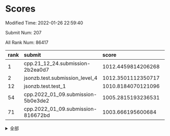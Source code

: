 # Scores

Modified Time: 2022-01-26 22:59:40

Submit Num: 207

All Rank Num: 86417

| rank |               submit               |       score        |       sigma        | pk_num |
| :--- | :--------------------------------- | :----------------- | :----------------- | :----- |
| 1    | cpp.21_12_24.submission-2b2ea0d7   | 1012.4459814206268 | 0.7957917355404263 | 1667   |
| 2    | jsonzb.test.submission_level_4     | 1012.3501112350717 | 0.8121728642615546 | 1667   |
| 12   | jsonzb.test.test_1                 | 1010.8184070121096 | 0.768074418190239  | 1665   |
| 54   | cpp.2022_01_09.submission-5b0e3de2 | 1005.2815193236531 | 0.7217602135964242 | 1671   |
| 71   | cpp.2022_01_09.submission-816672bd | 1003.666195600684  | 0.7114526996349598 | 1667   |


<details>
<summary>全部</summary>

| rank |                 submit                 |       score        |       sigma        | pk_num |
| :--- | :------------------------------------- | :----------------- | :----------------- | :----- |
| 1    | cpp.21_12_24.submission-2b2ea0d7       | 1012.4459814206268 | 0.7957917355404263 | 1667   |
| 2    | jsonzb.test.submission_level_4         | 1012.3501112350717 | 0.8121728642615546 | 1667   |
| 3    | gobigger.level_3.submission_level_3_32 | 1011.701659621691  | 0.7938761418008147 | 1665   |
| 4    | gobigger.level_3.submission_level_3_16 | 1011.5387502438879 | 0.7803789579011109 | 1665   |
| 5    | gobigger.level_3.submission_level_3_43 | 1011.4122329994447 | 0.7678466268015357 | 1669   |
| 6    | gobigger.level_3.submission_level_3_24 | 1011.3679727388369 | 0.7751628466624456 | 1674   |
| 7    | gobigger.level_3.submission_level_3_40 | 1011.3037501751503 | 0.8070390086656987 | 1672   |
| 8    | gobigger.level_3.submission_level_3_10 | 1011.0422094010299 | 0.7575820814380881 | 1669   |
| 9    | gobigger.level_3.submission_level_3_48 | 1011.0370439637949 | 0.7688900241678129 | 1668   |
| 10   | gobigger.level_3.submission_level_3_46 | 1010.9651015320231 | 0.7655417829091531 | 1663   |
| 11   | gobigger.level_3.submission_level_3_7  | 1010.8834750949684 | 0.7672987419541905 | 1667   |
| 12   | jsonzb.test.test_1                     | 1010.8184070121096 | 0.768074418190239  | 1665   |
| 13   | gobigger.level_3.submission_level_3_41 | 1010.6973530596505 | 0.7803095491036984 | 1675   |
| 14   | gobigger.level_3.submission_level_3_2  | 1010.6081858539608 | 0.7765799485034557 | 1669   |
| 15   | gobigger.level_3.submission_level_3_4  | 1010.5894220264618 | 0.7756433347251183 | 1670   |
| 16   | gobigger.level_3.submission_level_3_20 | 1010.5407980838066 | 0.7839180416330738 | 1671   |
| 17   | gobigger.level_3.submission_level_3_15 | 1010.4997221356689 | 0.7600431481019967 | 1674   |
| 18   | gobigger.level_3.submission_level_3_49 | 1010.4805635488159 | 0.7820925380075264 | 1670   |
| 19   | gobigger.level_3.submission_level_3_19 | 1010.4207180991535 | 0.7586248929657576 | 1672   |
| 20   | gobigger.level_3.submission_level_3_31 | 1010.3380954608913 | 0.7772341553156003 | 1671   |
| 21   | gobigger.level_3.submission_level_3_26 | 1010.3114328504404 | 0.7871807451318539 | 1662   |
| 22   | gobigger.level_3.submission_level_3_0  | 1010.2860651991513 | 0.7679772933923082 | 1668   |
| 23   | gobigger.level_3.submission_level_3_18 | 1010.2471452399562 | 0.7587737247298301 | 1678   |
| 24   | gobigger.level_3.submission_level_3_3  | 1010.1770550183178 | 0.7669477704922716 | 1665   |
| 25   | gobigger.level_3.submission_level_3_38 | 1010.1658979769823 | 0.7423484304013581 | 1670   |
| 26   | gobigger.level_3.submission_level_3_6  | 1010.1599633468754 | 0.7474623579286408 | 1667   |
| 27   | gobigger.level_3.submission_level_3_13 | 1010.1035925959388 | 0.7757549633210863 | 1670   |
| 28   | gobigger.level_3.submission_level_3_11 | 1010.0712703228712 | 0.7545784869721156 | 1672   |
| 29   | gobigger.level_3.submission_level_3_9  | 1010.045803303791  | 0.7668367725973169 | 1670   |
| 30   | gobigger.level_3.submission_level_3_1  | 1010.011321966965  | 0.7599615009738813 | 1670   |
| 31   | gobigger.level_3.submission_level_3_12 | 1009.973516953077  | 0.7660363253987249 | 1675   |
| 32   | gobigger.level_3.submission_level_3_35 | 1009.9120195171057 | 0.7530330104292113 | 1667   |
| 33   | gobigger.level_3.submission_level_3_47 | 1009.8933075618712 | 0.7438760990252274 | 1671   |
| 34   | gobigger.level_3.submission_level_3_29 | 1009.8637889926222 | 0.7902401929926224 | 1671   |
| 35   | gobigger.level_3.submission_level_3_22 | 1009.8150540449546 | 0.7468156201384397 | 1676   |
| 36   | gobigger.level_3.submission_level_3_27 | 1009.8057376894949 | 0.7485205419385919 | 1667   |
| 37   | gobigger.level_3.submission_level_3_5  | 1009.6421712702506 | 0.7484623003701201 | 1668   |
| 38   | gobigger.level_3.submission_level_3_14 | 1009.599591398839  | 0.7555696059023773 | 1671   |
| 39   | gobigger.level_3.submission_level_3_42 | 1009.4983884216279 | 0.7594254887709251 | 1671   |
| 40   | gobigger.level_3.submission_level_3_28 | 1009.4282435080786 | 0.7526241810686506 | 1673   |
| 41   | gobigger.level_3.submission_level_3_23 | 1009.4162640612902 | 0.7653443030034346 | 1673   |
| 42   | gobigger.level_3.submission_level_3_34 | 1009.3994510037742 | 0.7415107267142093 | 1666   |
| 43   | gobigger.level_3.submission_level_3_44 | 1009.3803218900373 | 0.7614057831416857 | 1666   |
| 44   | gobigger.level_3.submission_level_3_39 | 1009.3542346151463 | 0.7553597847546347 | 1670   |
| 45   | gobigger.level_3.submission_level_3_8  | 1009.2269484069567 | 0.7388759676433135 | 1667   |
| 46   | gobigger.level_3.submission_level_3_21 | 1009.2175363231534 | 0.7495092764213491 | 1674   |
| 47   | gobigger.level_3.submission_level_3_30 | 1009.1305222556051 | 0.7533187983031434 | 1674   |
| 48   | gobigger.level_3.submission_level_3_45 | 1009.0249730974239 | 0.7391246833365878 | 1667   |
| 49   | gobigger.level_3.submission_level_3_25 | 1008.9367211182876 | 0.7415422562570542 | 1668   |
| 50   | gobigger.level_3.submission_level_3_37 | 1008.8391365035171 | 0.7379336475146248 | 1667   |
| 51   | gobigger.level_3.submission_level_3_36 | 1008.7045776841676 | 0.7701959568636946 | 1667   |
| 52   | gobigger.level_3.submission_level_3_33 | 1008.4772658384354 | 0.736247113505458  | 1666   |
| 53   | gobigger.level_3.submission_level_3_17 | 1008.2923405971097 | 0.7375839344451268 | 1671   |
| 54   | cpp.2022_01_09.submission-5b0e3de2     | 1005.2815193236531 | 0.7217602135964242 | 1671   |
| 55   | gobigger.level_1.submission_level_1_36 | 1004.8771316422251 | 0.7322372934471221 | 1664   |
| 56   | gobigger.level_1.submission_level_1_40 | 1004.6441754855155 | 0.720480007826742  | 1673   |
| 57   | gobigger.level_1.submission_level_1_27 | 1004.4532470913018 | 0.7220182134505304 | 1668   |
| 58   | gobigger.level_1.submission_level_1_39 | 1004.3967365198538 | 0.7167146161316853 | 1675   |
| 59   | gobigger.level_1.submission_level_1_35 | 1004.3475795073439 | 0.7155355553720409 | 1667   |
| 60   | gobigger.level_1.submission_level_1_17 | 1004.3086065352621 | 0.7166771349671469 | 1668   |
| 61   | gobigger.level_1.submission_level_1_38 | 1004.1810786792103 | 0.7276200095125933 | 1670   |
| 62   | gobigger.level_1.submission_level_1_22 | 1003.9199409341929 | 0.7348003761036491 | 1672   |
| 63   | gobigger.level_1.submission_level_1_6  | 1003.869136966166  | 0.7209321029056328 | 1669   |
| 64   | gobigger.level_1.submission_level_1_9  | 1003.834478356901  | 0.7080341672020958 | 1667   |
| 65   | gobigger.level_1.submission_level_1_45 | 1003.8056430907219 | 0.7134733036341122 | 1671   |
| 66   | gobigger.level_1.submission_level_1_1  | 1003.7727128550765 | 0.722623971156073  | 1673   |
| 67   | gobigger.level_1.submission_level_1_20 | 1003.7616558611744 | 0.723896467084825  | 1670   |
| 68   | gobigger.level_1.submission_level_1_32 | 1003.7606619554634 | 0.724744150123769  | 1669   |
| 69   | gobigger.level_1.submission_level_1_7  | 1003.6681063236845 | 0.7203290716606096 | 1673   |
| 70   | gobigger.level_1.submission_level_1_25 | 1003.6664709927476 | 0.7208453409052059 | 1675   |
| 71   | cpp.2022_01_09.submission-816672bd     | 1003.666195600684  | 0.7114526996349598 | 1667   |
| 72   | gobigger.level_1.submission_level_1_4  | 1003.6024014025962 | 0.7216857845394801 | 1670   |
| 73   | gobigger.level_1.submission_level_1_30 | 1003.587867366397  | 0.7195307475967874 | 1669   |
| 74   | gobigger.level_1.submission_level_1_42 | 1003.5783430127868 | 0.7062752307940767 | 1669   |
| 75   | gobigger.level_1.submission_level_1_49 | 1003.5141963259625 | 0.7258663562728088 | 1669   |
| 76   | gobigger.level_1.submission_level_1_46 | 1003.4499961363275 | 0.7219222928199762 | 1667   |
| 77   | gobigger.level_1.submission_level_1_16 | 1003.4413240048957 | 0.7190964328695316 | 1670   |
| 78   | gobigger.level_1.submission_level_1_8  | 1003.3070068837675 | 0.7200196682424412 | 1669   |
| 79   | gobigger.level_1.submission_level_1_26 | 1003.2820454862502 | 0.7118547791282274 | 1670   |
| 80   | gobigger.level_1.submission_level_1_44 | 1003.2411918436726 | 0.7145074804162279 | 1667   |
| 81   | gobigger.level_1.submission_level_1_23 | 1003.2369764487486 | 0.7057997511328722 | 1672   |
| 82   | gobigger.level_1.submission_level_1_18 | 1003.212587693837  | 0.7240522284353605 | 1669   |
| 83   | gobigger.level_1.submission_level_1_24 | 1003.2068461487136 | 0.7187788530807591 | 1670   |
| 84   | gobigger.level_1.submission_level_1_33 | 1003.1809998230046 | 0.7185764472587182 | 1670   |
| 85   | gobigger.level_1.submission_level_1_21 | 1003.1806389854711 | 0.7253549064380849 | 1672   |
| 86   | gobigger.level_1.submission_level_1_0  | 1003.1348544672595 | 0.7271527965822246 | 1675   |
| 87   | gobigger.level_1.submission_level_1_5  | 1003.0893189202103 | 0.71482600523565   | 1668   |
| 88   | gobigger.level_1.submission_level_1_13 | 1003.0755592050135 | 0.7177854603415252 | 1673   |
| 89   | gobigger.level_1.submission_level_1_31 | 1003.0672836846504 | 0.7139671584253126 | 1666   |
| 90   | gobigger.level_1.submission_level_1_12 | 1003.062407979574  | 0.7132447796715644 | 1669   |
| 91   | gobigger.level_1.submission_level_1_47 | 1003.0386804559535 | 0.7191852939983993 | 1665   |
| 92   | gobigger.level_1.submission_level_1_3  | 1003.0383256971695 | 0.7101295017377324 | 1675   |
| 93   | gobigger.level_1.submission_level_1_14 | 1002.8922402991576 | 0.7262470109739408 | 1672   |
| 94   | gobigger.level_1.submission_level_1_29 | 1002.8871246962927 | 0.7122121878522794 | 1673   |
| 95   | gobigger.level_1.submission_level_1_37 | 1002.8174197367982 | 0.7073967562568234 | 1665   |
| 96   | gobigger.level_1.submission_level_1_41 | 1002.597791782778  | 0.7198375252283574 | 1672   |
| 97   | gobigger.level_1.submission_level_1_28 | 1002.4918744504336 | 0.7119803209212641 | 1672   |
| 98   | gobigger.level_1.submission_level_1_43 | 1002.4645741663109 | 0.7074286518402644 | 1669   |
| 99   | gobigger.level_1.submission_level_1_2  | 1002.4500986735577 | 0.7300423998727421 | 1672   |
| 100  | gobigger.level_1.submission_level_1_34 | 1002.4349633676741 | 0.7138821382326958 | 1676   |
| 101  | gobigger.level_1.submission_level_1_19 | 1002.312969465052  | 0.7109211219099132 | 1671   |
| 102  | gobigger.level_1.submission_level_1_48 | 1002.246537855739  | 0.707534821611069  | 1668   |
| 103  | gobigger.level_1.submission_level_1_11 | 1002.1436685397954 | 0.7021855252366282 | 1673   |
| 104  | gobigger.level_1.submission_level_1_10 | 1002.0906659008411 | 0.7199077453275352 | 1667   |
| 105  | gobigger.level_1.submission_level_1_15 | 1002.0626201616939 | 0.7208104096181969 | 1672   |
| 106  | gobigger.random.submission_random_14   | 997.3288506728301  | 0.6996889076280817 | 1673   |
| 107  | gobigger.random.submission_random_36   | 997.2427702168112  | 0.70647300006981   | 1669   |
| 108  | gobigger.random.submission_random_23   | 997.0940098230009  | 0.7080215596724476 | 1673   |
| 109  | gobigger.random.submission_random_39   | 997.0439145637525  | 0.6966202644448608 | 1671   |
| 110  | gobigger.random.submission_random_33   | 997.0182159660245  | 0.7133301117710898 | 1672   |
| 111  | gobigger.random.submission_random_1    | 996.722398026909   | 0.7192767293695919 | 1670   |
| 112  | gobigger.random.submission_random_19   | 996.7185220912745  | 0.7206561560222785 | 1667   |
| 113  | gobigger.random.submission_random_32   | 996.557188853314   | 0.7058483000298749 | 1668   |
| 114  | gobigger.random.submission_random_30   | 996.5240993831817  | 0.7020460796104525 | 1666   |
| 115  | gobigger.random.submission_random_18   | 996.3801169937864  | 0.7096726050431508 | 1675   |
| 116  | gobigger.random.submission_random_10   | 996.3256607143104  | 0.7010453770670441 | 1671   |
| 117  | gobigger.random.submission_random_5    | 996.3203238238317  | 0.7020783934454337 | 1664   |
| 118  | gobigger.random.submission_random_2    | 996.2789959518193  | 0.7132223830144455 | 1672   |
| 119  | gobigger.random.submission_random_46   | 996.2711425861979  | 0.7095930983619516 | 1664   |
| 120  | gobigger.random.submission_random_11   | 996.2512688713292  | 0.7129814583288275 | 1672   |
| 121  | gobigger.random.submission_random_3    | 996.1228100800126  | 0.7057930094416752 | 1667   |
| 122  | gobigger.random.submission_random_6    | 996.0591347263295  | 0.7218391084875341 | 1674   |
| 123  | gobigger.random.submission_random_35   | 996.0588442796517  | 0.7180360667974249 | 1673   |
| 124  | gobigger.random.submission_random_4    | 995.9982614808284  | 0.7106033147003101 | 1672   |
| 125  | gobigger.random.submission_random_28   | 995.9849832104312  | 0.7114502158259735 | 1663   |
| 126  | gobigger.random.submission_random_12   | 995.9785473061995  | 0.7145410636527627 | 1676   |
| 127  | gobigger.random.submission_random_25   | 995.9754375955655  | 0.7090907962891709 | 1667   |
| 128  | gobigger.random.submission_random_42   | 995.9596918050777  | 0.7044857220214036 | 1671   |
| 129  | gobigger.random.submission_random_21   | 995.8969129251335  | 0.7129059735882464 | 1670   |
| 130  | gobigger.random.submission_random_20   | 995.8938777952335  | 0.7018337964966002 | 1672   |
| 131  | gobigger.random.submission_random_48   | 995.8752809603603  | 0.7093290592817015 | 1672   |
| 132  | gobigger.random.submission_random_37   | 995.8706708447921  | 0.7016584473403327 | 1669   |
| 133  | gobigger.random.submission_random_22   | 995.867466938258   | 0.7069461401261973 | 1671   |
| 134  | gobigger.random.submission_random_29   | 995.8397670626131  | 0.7077253076969543 | 1667   |
| 135  | gobigger.random.submission_random_49   | 995.8339224429973  | 0.7044721476920452 | 1673   |
| 136  | gobigger.random.submission_random_38   | 995.8119649884502  | 0.710195536384458  | 1673   |
| 137  | gobigger.random.submission_random_41   | 995.8041911948562  | 0.7082442028307485 | 1669   |
| 138  | gobigger.random.submission_random_9    | 995.6772078653804  | 0.7046746614585889 | 1668   |
| 139  | gobigger.random.submission_random_7    | 995.5475391437822  | 0.7165493973217913 | 1678   |
| 140  | gobigger.random.submission_random_26   | 995.5185138933178  | 0.7105894711188916 | 1669   |
| 141  | gobigger.random.submission_random_0    | 995.5160463861614  | 0.7116601732190847 | 1665   |
| 142  | gobigger.random.submission_random_16   | 995.5141487347764  | 0.7221420254858006 | 1674   |
| 143  | gobigger.random.submission_random_40   | 995.436545783086   | 0.7120592481042922 | 1670   |
| 144  | gobigger.random.submission_random_27   | 995.4262707635226  | 0.7174626992429801 | 1671   |
| 145  | gobigger.random.submission_random_34   | 995.4111698993797  | 0.716849310474632  | 1670   |
| 146  | gobigger.random.submission_random_15   | 995.3835554523733  | 0.7170179301834111 | 1669   |
| 147  | gobigger.random.submission_random_24   | 995.3115666024512  | 0.6994657130184975 | 1668   |
| 148  | gobigger.random.submission_random_17   | 995.0352451817581  | 0.7109522786731187 | 1670   |
| 149  | gobigger.random.submission_random_8    | 994.9842519983713  | 0.7045382588168515 | 1668   |
| 150  | gobigger.random.submission_random_43   | 994.9213907127371  | 0.7070286192590849 | 1671   |
| 151  | gobigger.random.submission_random_47   | 994.9062041987302  | 0.7369450309715622 | 1669   |
| 152  | gobigger.random.submission_random_45   | 994.9049728298216  | 0.7100804816468329 | 1675   |
| 153  | gobigger.random.submission_random_13   | 994.5067646433158  | 0.7088356476154708 | 1669   |
| 154  | gobigger.random.submission_random_31   | 994.3785389048687  | 0.7195220437336589 | 1667   |
| 155  | gobigger.level_2.submission_level_2_39 | 994.0756738030622  | 0.7327718382575205 | 1669   |
| 156  | gobigger.random.submission_random_44   | 993.9832136099967  | 0.7217173836423766 | 1670   |
| 157  | gobigger.level_2.submission_level_2_15 | 993.7215681763205  | 0.7203088505398914 | 1667   |
| 158  | gobigger.level_2.submission_level_2_25 | 993.6530717469708  | 0.7327111290940487 | 1671   |
| 159  | gobigger.level_2.submission_level_2_16 | 993.4931652396338  | 0.7355837205680155 | 1667   |
| 160  | gobigger.level_2.submission_level_2_46 | 993.2947235084705  | 0.7351129309918517 | 1672   |
| 161  | gobigger.level_2.submission_level_2_31 | 993.2174971353501  | 0.7332110342298449 | 1672   |
| 162  | gobigger.level_2.submission_level_2_17 | 992.8443526541326  | 0.7198306316905371 | 1674   |
| 163  | gobigger.level_2.submission_level_2_10 | 992.8122846343093  | 0.7423102817385165 | 1667   |
| 164  | gobigger.level_2.submission_level_2_24 | 992.7644374561023  | 0.7461493759969009 | 1667   |
| 165  | gobigger.level_2.submission_level_2_3  | 992.6601935805219  | 0.7350226636220732 | 1670   |
| 166  | gobigger.level_2.submission_level_2_13 | 992.659441256689   | 0.741666657541621  | 1672   |
| 167  | gobigger.level_2.submission_level_2_26 | 992.6491733422108  | 0.7406712433087372 | 1672   |
| 168  | gobigger.level_2.submission_level_2_14 | 992.5067957854643  | 0.7631521233433811 | 1672   |
| 169  | gobigger.level_2.submission_level_2_49 | 992.4056107081594  | 0.7416265500561925 | 1667   |
| 170  | gobigger.level_2.submission_level_2_7  | 992.3432227114176  | 0.7334201498006632 | 1670   |
| 171  | gobigger.level_2.submission_level_2_34 | 992.3360918709208  | 0.7446704076242572 | 1671   |
| 172  | gobigger.level_2.submission_level_2_38 | 992.2724568418259  | 0.7272686950951791 | 1668   |
| 173  | gobigger.level_2.submission_level_2_11 | 992.2674402105255  | 0.7314366005502629 | 1664   |
| 174  | gobigger.level_2.submission_level_2_1  | 992.2459957117621  | 0.738735911049382  | 1670   |
| 175  | gobigger.level_2.submission_level_2_29 | 992.1733572275608  | 0.7395070840260912 | 1666   |
| 176  | gobigger.level_2.submission_level_2_35 | 992.1554840579626  | 0.7445338321710333 | 1671   |
| 177  | gobigger.level_2.submission_level_2_28 | 992.1030971205913  | 0.7504848330834399 | 1668   |
| 178  | gobigger.level_2.submission_level_2_19 | 992.0002618553355  | 0.7581679179904209 | 1671   |
| 179  | gobigger.level_2.submission_level_2_40 | 991.9727845467886  | 0.7635238439208266 | 1671   |
| 180  | gobigger.level_2.submission_level_2_22 | 991.9686272274246  | 0.7615684157944893 | 1668   |
| 181  | gobigger.level_2.submission_level_2_32 | 991.9208375244463  | 0.743651029162789  | 1667   |
| 182  | gobigger.level_2.submission_level_2_4  | 991.9039631010061  | 0.7433270749110769 | 1671   |
| 183  | gobigger.level_2.submission_level_2_5  | 991.787901132604   | 0.7577352583042608 | 1667   |
| 184  | gobigger.level_2.submission_level_2_8  | 991.7539491634977  | 0.7378989791495404 | 1676   |
| 185  | gobigger.level_2.submission_level_2_18 | 991.6882726135693  | 0.7447065032356507 | 1669   |
| 186  | gobigger.level_2.submission_level_2_37 | 991.5209587511856  | 0.7344656319273881 | 1672   |
| 187  | gobigger.level_2.submission_level_2_9  | 991.4801797394194  | 0.7477650576180467 | 1669   |
| 188  | gobigger.level_2.submission_level_2_2  | 991.477484995816   | 0.75461439476634   | 1674   |
| 189  | gobigger.level_2.submission_level_2_43 | 991.4554866855731  | 0.7483099571987553 | 1675   |
| 190  | gobigger.level_2.submission_level_2_21 | 991.4337953376194  | 0.7491934660662666 | 1665   |
| 191  | gobigger.level_2.submission_level_2_41 | 991.429842052791   | 0.7543696697701664 | 1670   |
| 192  | gobigger.level_2.submission_level_2_33 | 991.4231842346061  | 0.7423052653650621 | 1669   |
| 193  | gobigger.level_2.submission_level_2_48 | 991.3889636917487  | 0.7474289548626848 | 1669   |
| 194  | gobigger.level_2.submission_level_2_0  | 991.3257908208014  | 0.7668460651403289 | 1675   |
| 195  | gobigger.level_2.submission_level_2_42 | 991.0963247364514  | 0.7631469155724336 | 1671   |
| 196  | gobigger.level_2.submission_level_2_6  | 991.0460862549234  | 0.7737451901589568 | 1667   |
| 197  | gobigger.level_2.submission_level_2_20 | 991.0268227958518  | 0.7602160594671947 | 1667   |
| 198  | gobigger.level_2.submission_level_2_36 | 991.0040181218775  | 0.7749804622227754 | 1669   |
| 199  | gobigger.level_2.submission_level_2_30 | 990.9290084349689  | 0.7390058157408809 | 1672   |
| 200  | gobigger.level_2.submission_level_2_23 | 990.684687159127   | 0.7652334230595476 | 1678   |
| 201  | gobigger.level_2.submission_level_2_44 | 990.6548778824763  | 0.7758841175121662 | 1667   |
| 202  | gobigger.level_2.submission_level_2_12 | 990.5858061043083  | 0.7691178481182493 | 1672   |
| 203  | gobigger.level_2.submission_level_2_27 | 990.3221374941442  | 0.7654201623708732 | 1669   |
| 204  | gobigger.level_2.submission_level_2_45 | 990.2488593897663  | 0.7616206143958582 | 1675   |
| 205  | gobigger.level_2.submission_level_2_47 | 989.5281163651329  | 0.7920151244412628 | 1671   |
| 206  | gobigger.none.submission_none_0        | 977.1368085235656  | 1.2878725021972657 | 1665   |
| 207  | gobigger.none.submission_none_1        | 976.0537988643497  | 1.5001628937764533 | 1667   |

</details>